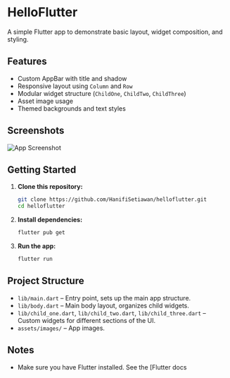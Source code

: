 # HelloFlutter

A simple Flutter app to demonstrate basic layout, widget composition, and styling.

## Features

- Custom AppBar with title and shadow
- Responsive layout using `Column` and `Row`
- Modular widget structure (`ChildOne`, `ChildTwo`, `ChildThree`)
- Asset image usage
- Themed backgrounds and text styles

## Screenshots

![App Screenshot](https://cdn.discordapp.com/attachments/945123026410831952/1378334442778787890/Screenshot_1748690909.png?ex=683c397b&is=683ae7fb&hm=3cba1e3d9cc74139027dcae28e28837d1fa5f3886e321dab7e2f64e333d1b7de&)

## Getting Started

1. **Clone this repository:**

   ```sh
   git clone https://github.com/HanifiSetiawan/helloflutter.git
   cd helloflutter
   ```

2. **Install dependencies:**

   ```sh
   flutter pub get
   ```

3. **Run the app:**
   ```sh
   flutter run
   ```

## Project Structure

- `lib/main.dart` – Entry point, sets up the main app structure.
- `lib/body.dart` – Main body layout, organizes child widgets.
- `lib/child_one.dart`, `lib/child_two.dart`, `lib/child_three.dart` – Custom widgets for different sections of the UI.
- `assets/images/` – App images.

## Notes

- Make sure you have Flutter installed. See the [Flutter docs
